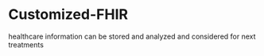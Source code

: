 # Customized-FHIR
healthcare information can be stored and analyzed and considered for next treatments
